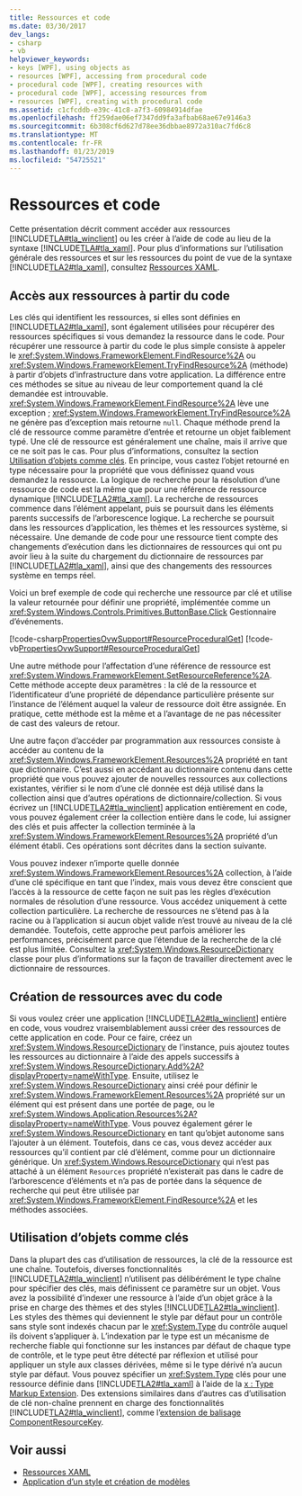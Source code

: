 ```yaml
---
title: Ressources et code
ms.date: 03/30/2017
dev_langs:
- csharp
- vb
helpviewer_keywords:
- keys [WPF], using objects as
- resources [WPF], accessing from procedural code
- procedural code [WPF], creating resources with
- procedural code [WPF], accessing resources from
- resources [WPF], creating with procedural code
ms.assetid: c1cfcddb-e39c-41c8-a7f3-60984914dfae
ms.openlocfilehash: ff259dae06ef7347dd9fa3afbab68ae67e9146a3
ms.sourcegitcommit: 6b308cf6d627d78ee36dbbae8972a310ac7fd6c8
ms.translationtype: MT
ms.contentlocale: fr-FR
ms.lasthandoff: 01/23/2019
ms.locfileid: "54725521"
---
```

# <a name="resources-and-code"></a>Ressources et code
Cette présentation décrit comment accéder aux ressources [!INCLUDE[TLA#tla_winclient](../../../../includes/tlasharptla-winclient-md.md)] ou les créer à l’aide de code au lieu de la syntaxe [!INCLUDE[TLA#tla_xaml](../../../../includes/tlasharptla-xaml-md.md)]. Pour plus d’informations sur l’utilisation générale des ressources et sur les ressources du point de vue de la syntaxe [!INCLUDE[TLA2#tla_xaml](../../../../includes/tla2sharptla-xaml-md.md)], consultez [Ressources XAML](../../../../docs/framework/wpf/advanced/xaml-resources.md).  
  
  
  
<a name="accessing"></a>   
## <a name="accessing-resources-from-code"></a>Accès aux ressources à partir du code  
 Les clés qui identifient les ressources, si elles sont définies en [!INCLUDE[TLA2#tla_xaml](../../../../includes/tla2sharptla-xaml-md.md)], sont également utilisées pour récupérer des ressources spécifiques si vous demandez la ressource dans le code. Pour récupérer une ressource à partir du code le plus simple consiste à appeler le <xref:System.Windows.FrameworkElement.FindResource%2A> ou <xref:System.Windows.FrameworkElement.TryFindResource%2A> (méthode) à partir d’objets d’infrastructure dans votre application. La différence entre ces méthodes se situe au niveau de leur comportement quand la clé demandée est introuvable. <xref:System.Windows.FrameworkElement.FindResource%2A> lève une exception ; <xref:System.Windows.FrameworkElement.TryFindResource%2A> ne génère pas d’exception mais retourne `null`. Chaque méthode prend la clé de ressource comme paramètre d’entrée et retourne un objet faiblement typé. Une clé de ressource est généralement une chaîne, mais il arrive que ce ne soit pas le cas. Pour plus d’informations, consultez la section [Utilisation d’objets comme clés](#objectaskey). En principe, vous castez l’objet retourné en type nécessaire pour la propriété que vous définissez quand vous demandez la ressource. La logique de recherche pour la résolution d’une ressource de code est la même que pour une référence de ressource dynamique [!INCLUDE[TLA2#tla_xaml](../../../../includes/tla2sharptla-xaml-md.md)]. La recherche de ressources commence dans l’élément appelant, puis se poursuit dans les éléments parents successifs de l’arborescence logique. La recherche se poursuit dans les ressources d’application, les thèmes et les ressources système, si nécessaire. Une demande de code pour une ressource tient compte des changements d’exécution dans les dictionnaires de ressources qui ont pu avoir lieu à la suite du chargement du dictionnaire de ressources par [!INCLUDE[TLA2#tla_xaml](../../../../includes/tla2sharptla-xaml-md.md)], ainsi que des changements des ressources système en temps réel.  
  
 Voici un bref exemple de code qui recherche une ressource par clé et utilise la valeur retournée pour définir une propriété, implémentée comme un <xref:System.Windows.Controls.Primitives.ButtonBase.Click> Gestionnaire d’événements.  
  
 [!code-csharp[PropertiesOvwSupport#ResourceProceduralGet](../../../../samples/snippets/csharp/VS_Snippets_Wpf/PropertiesOvwSupport/CSharp/page3.xaml.cs#resourceproceduralget)]
 [!code-vb[PropertiesOvwSupport#ResourceProceduralGet](../../../../samples/snippets/visualbasic/VS_Snippets_Wpf/PropertiesOvwSupport/visualbasic/page3.xaml.vb#resourceproceduralget)]  
  
 Une autre méthode pour l’affectation d’une référence de ressource est <xref:System.Windows.FrameworkElement.SetResourceReference%2A>. Cette méthode accepte deux paramètres : la clé de la ressource et l’identificateur d’une propriété de dépendance particulière présente sur l’instance de l’élément auquel la valeur de ressource doit être assignée. En pratique, cette méthode est la même et a l’avantage de ne pas nécessiter de cast des valeurs de retour.  
  
 Une autre façon d’accéder par programmation aux ressources consiste à accéder au contenu de la <xref:System.Windows.FrameworkElement.Resources%2A> propriété en tant que dictionnaire. C’est aussi en accédant au dictionnaire contenu dans cette propriété que vous pouvez ajouter de nouvelles ressources aux collections existantes, vérifier si le nom d’une clé donnée est déjà utilisé dans la collection ainsi que d’autres opérations de dictionnaire/collection. Si vous écrivez un [!INCLUDE[TLA2#tla_winclient](../../../../includes/tla2sharptla-winclient-md.md)] application entièrement en code, vous pouvez également créer la collection entière dans le code, lui assigner des clés et puis affecter la collection terminée à la <xref:System.Windows.FrameworkElement.Resources%2A> propriété d’un élément établi. Ces opérations sont décrites dans la section suivante.  
  
 Vous pouvez indexer n’importe quelle donnée <xref:System.Windows.FrameworkElement.Resources%2A> collection, à l’aide d’une clé spécifique en tant que l’index, mais vous devez être conscient que l’accès à la ressource de cette façon ne suit pas les règles d’exécution normales de résolution d’une ressource. Vous accédez uniquement à cette collection particulière. La recherche de ressources ne s’étend pas à la racine ou à l’application si aucun objet valide n’est trouvé au niveau de la clé demandée. Toutefois, cette approche peut parfois améliorer les performances, précisément parce que l’étendue de la recherche de la clé est plus limitée. Consultez la <xref:System.Windows.ResourceDictionary> classe pour plus d’informations sur la façon de travailler directement avec le dictionnaire de ressources.  
  
<a name="creating"></a>   
## <a name="creating-resources-with-code"></a>Création de ressources avec du code  
 Si vous voulez créer une application [!INCLUDE[TLA2#tla_winclient](../../../../includes/tla2sharptla-winclient-md.md)] entière en code, vous voudrez vraisemblablement aussi créer des ressources de cette application en code. Pour ce faire, créez un <xref:System.Windows.ResourceDictionary> de l’instance, puis ajoutez toutes les ressources au dictionnaire à l’aide des appels successifs à <xref:System.Windows.ResourceDictionary.Add%2A?displayProperty=nameWithType>. Ensuite, utilisez le <xref:System.Windows.ResourceDictionary> ainsi créé pour définir le <xref:System.Windows.FrameworkElement.Resources%2A> propriété sur un élément qui est présent dans une portée de page, ou le <xref:System.Windows.Application.Resources%2A?displayProperty=nameWithType>. Vous pouvez également gérer le <xref:System.Windows.ResourceDictionary> en tant qu’objet autonome sans l’ajouter à un élément. Toutefois, dans ce cas, vous devez accéder aux ressources qu’il contient par clé d’élément, comme pour un dictionnaire générique. Un <xref:System.Windows.ResourceDictionary> qui n’est pas attaché à un élément `Resources` propriété n’existerait pas dans le cadre de l’arborescence d’éléments et n’a pas de portée dans la séquence de recherche qui peut être utilisée par <xref:System.Windows.FrameworkElement.FindResource%2A> et les méthodes associées.  
  
<a name="objectaskey"></a>   
## <a name="using-objects-as-keys"></a>Utilisation d’objets comme clés  
 Dans la plupart des cas d’utilisation de ressources, la clé de la ressource est une chaîne. Toutefois, diverses fonctionnalités [!INCLUDE[TLA2#tla_winclient](../../../../includes/tla2sharptla-winclient-md.md)] n’utilisent pas délibérément le type chaîne pour spécifier des clés, mais définissent ce paramètre sur un objet. Vous avez la possibilité d’indexer une ressource à l’aide d’un objet grâce à la prise en charge des thèmes et des styles [!INCLUDE[TLA2#tla_winclient](../../../../includes/tla2sharptla-winclient-md.md)]. Les styles des thèmes qui deviennent le style par défaut pour un contrôle sans style sont indexés chacun par le <xref:System.Type> du contrôle auquel ils doivent s’appliquer à. L’indexation par le type est un mécanisme de recherche fiable qui fonctionne sur les instances par défaut de chaque type de contrôle, et le type peut être détecté par réflexion et utilisé pour appliquer un style aux classes dérivées, même si le type dérivé n’a aucun style par défaut. Vous pouvez spécifier un <xref:System.Type> clés pour une ressource définie dans [!INCLUDE[TLA2#tla_xaml](../../../../includes/tla2sharptla-xaml-md.md)] à l’aide de la [x : Type Markup Extension](../../../../docs/framework/xaml-services/x-type-markup-extension.md). Des extensions similaires dans d’autres cas d’utilisation de clé non-chaîne prennent en charge des fonctionnalités [!INCLUDE[TLA2#tla_winclient](../../../../includes/tla2sharptla-winclient-md.md)], comme l’[extension de balisage ComponentResourceKey](../../../../docs/framework/wpf/advanced/componentresourcekey-markup-extension.md).  
  
## <a name="see-also"></a>Voir aussi
- [Ressources XAML](../../../../docs/framework/wpf/advanced/xaml-resources.md)
- [Application d’un style et création de modèles](../../../../docs/framework/wpf/controls/styling-and-templating.md)
